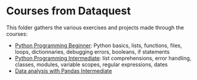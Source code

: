# Courses from Dataquest
This folder gathers the various exercises and projects made through the courses:
- [Python Programming Beginner](1%20-%20Python%20Programming%20Beginner/): Python basics, lists, functions, files, loops, dictionnaries, debugging errors, booleans, if statements
- [Python Programming Intermediate](2%20-%20Python%20Programming%20Intermediate/): list comprehensions, error handling, classes, modules, variable scopes, regular expressions, dates
- [Data analysis with Pandas Intermediate](3%20-%20Data%20analysis%20with%20Pandas%20Intermediate)
